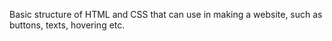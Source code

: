 Basic structure of HTML and CSS that can use in making a website, such as buttons, texts, hovering etc.
